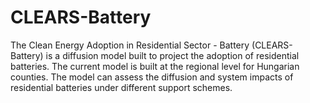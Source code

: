 # CLEARS-Battery
The Clean Energy Adoption in Residential Sector - Battery (CLEARS-Battery) is a diffusion model built to project the adoption of residential batteries. The current model is built at the regional level for Hungarian counties. The model can assess the diffusion and system impacts of residential batteries under different support schemes.
